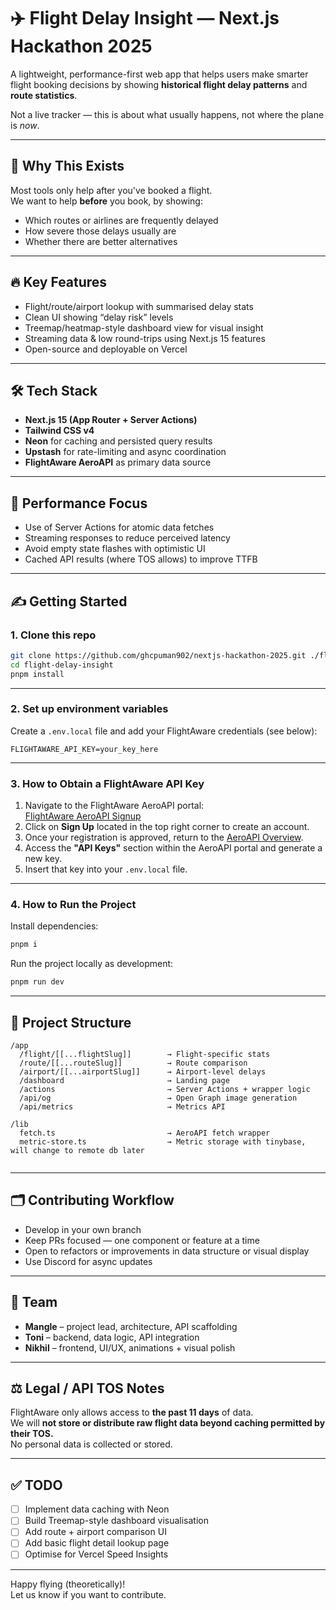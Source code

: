 # ✈️ Flight Delay Insight — Next.js Hackathon 2025

A lightweight, performance-first web app that helps users make smarter flight booking decisions by showing **historical flight delay patterns** and **route statistics**.  

Not a live tracker — this is about what usually happens, not where the plane is *now*.

---

## 🧠 Why This Exists

Most tools only help after you've booked a flight.  
We want to help **before** you book, by showing:
- Which routes or airlines are frequently delayed
- How severe those delays usually are
- Whether there are better alternatives

---

## 🔥 Key Features

- Flight/route/airport lookup with summarised delay stats  
- Clean UI showing “delay risk” levels  
- Treemap/heatmap-style dashboard view for visual insight  
- Streaming data & low round-trips using Next.js 15 features  
- Open-source and deployable on Vercel  

---

## 🛠 Tech Stack

- **Next.js 15 (App Router + Server Actions)**  
- **Tailwind CSS v4**  
- **Neon** for caching and persisted query results  
- **Upstash** for rate-limiting and async coordination  
- **FlightAware AeroAPI** as primary data source  

---

## 🧪 Performance Focus

- Use of Server Actions for atomic data fetches  
- Streaming responses to reduce perceived latency  
- Avoid empty state flashes with optimistic UI  
- Cached API results (where TOS allows) to improve TTFB

---

## ✍️ Getting Started

### 1. Clone this repo

```bash
git clone https://github.com/ghcpuman902/nextjs-hackathon-2025.git ./flight-delay-insight
cd flight-delay-insight
pnpm install
```

---

### 2. Set up environment variables

Create a `.env.local` file and add your FlightAware credentials (see below):

```
FLIGHTAWARE_API_KEY=your_key_here
```

---

### 3. How to Obtain a FlightAware API Key

1. Navigate to the FlightAware AeroAPI portal:  
   [FlightAware AeroAPI Signup](https://www.flightaware.com/aeroapi/signup/personal)
2. Click on **Sign Up** located in the top right corner to create an account.
3. Once your registration is approved, return to the [AeroAPI Overview](https://www.flightaware.com/aeroapi/portal/#overview).
4. Access the **"API Keys"** section within the AeroAPI portal and generate a new key.
5. Insert that key into your `.env.local` file.

---

### 4. How to Run the Project

Install dependencies:

```bash
pnpm i 
```

Run the project locally as development:
```bash
pnpm run dev
```

---

## 🧱 Project Structure

```
/app
  /flight/[[...flightSlug]]        → Flight-specific stats
  /route/[[...routeSlug]]          → Route comparison
  /airport/[[...airportSlug]]      → Airport-level delays
  /dashboard                       → Landing page
  /actions                         → Server Actions + wrapper logic
  /api/og                          → Open Graph image generation
  /api/metrics                     → Metrics API

/lib
  fetch.ts                         → AeroAPI fetch wrapper
  metric-store.ts                  → Metric storage with tinybase, will change to remote db later


```

---

## 🗂 Contributing Workflow

- Develop in your own branch  
- Keep PRs focused — one component or feature at a time  
- Open to refactors or improvements in data structure or visual display  
- Use Discord for async updates

---

## 📅 Team

- **Mangle** – project lead, architecture, API scaffolding  
- **Toni** – backend, data logic, API integration  
- **Nikhil** – frontend, UI/UX, animations + visual polish  

---

## ⚖️ Legal / API TOS Notes

FlightAware only allows access to **the past 11 days** of data.  
We will **not store or distribute raw flight data beyond caching permitted by their TOS.**  
No personal data is collected or stored.

---

## ✅ TODO

- [ ] Implement data caching with Neon  
- [ ] Build Treemap-style dashboard visualisation  
- [ ] Add route + airport comparison UI  
- [ ] Add basic flight detail lookup page  
- [ ] Optimise for Vercel Speed Insights

---

Happy flying (theoretically)!  
Let us know if you want to contribute.